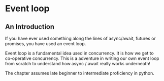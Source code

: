 # Event loop

## An Introduction

If you have ever used something along the lines of async/await, futures or promises, you have used an event loop.

Event loop is a fundamental idea used in concurrency. It is how we get to co-operative concurrency. This is a adventure in writing our own event loop from scratch to understand how async / await really works underneath!

The chapter assumes late beginner to intermediate proficiency in python.
